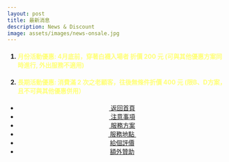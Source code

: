 ```yaml
---
layout: post
title: 最新消息
description: News & Discount
image: assets/images/news-onsale.jpg
---
```

<div class="box">
<ol>
	<h4><li><font color="#FFFF77">月份活動優惠: 4月底前，穿著白襪入場者 折價 200 元 (可與其他優惠方案同時進行, 外出服務不適用)</font></li></h4>
	<h4><li><font color="#FFFF77">長期活動優惠: 消費滿 2 次之老顧客，往後無條件折價 400 元 (限B、D方案，且不可與其他優惠併用） </font></li></h4>
</ol>
</div>


<!-- Main -->
<div class="content">
    <p style="text-transform: uppercase;"></p>
         <ul class="actions">
            <center>
                <div class="row 100% uniform">
                	<li><a href="{{site.basurl}}/" class="button special fa fa-home">&nbsp;返回首頁</a></li>
                	<li><a href="{{site.basurl}}/2018/01/08/precautions" class="button special fa fa-exclamation-triangle">&nbsp;注意事項</a></li>
                	<li><a href="{{site.basurl}}/2018/01/09/service" class="button special fa fa-file-text">&nbsp;服務方案</a></li>
                	<li><a href="{{site.basurl}}/2018/01/02/location" class="button special fa fa-location-arrow">&nbsp;服務地點&nbsp;</a></li>
                	<li><a href="{{site.basurl}}/2018/01/01/comments" class="button special icon fa-commenting">給個評價</a></li>
					<li><a href="{{site.basurl}}/2017/12/31/donate" class="button special icon fa-cc-visa">額外贊助</a></li>
                </div>
             </center>
        </ul>
</div>


